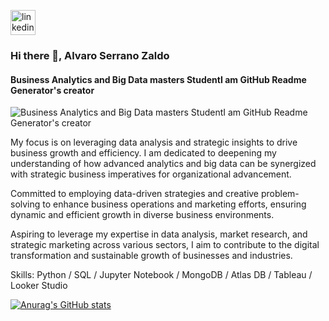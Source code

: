 [<img src='https://cdn.jsdelivr.net/npm/simple-icons@3.0.1/icons/linkedin.svg' alt='linkedin' height='40'>](https://www.linkedin.com/in/alvaroserranozaldo/)  

### Hi there 👋, Alvaro Serrano Zaldo
#### Business Analytics and Big Data masters StudentI am GitHub Readme Generator's creator
![Business Analytics and Big Data masters StudentI am GitHub Readme Generator's creator](https://www.canva.com/design/DAF9usvFgs8/hleCV_pSvuviV_IpQSGIEg/view?utm_content=DAF9usvFgs8&utm_campaign=designshare&utm_medium=link&utm_source=editor)

My focus is on leveraging data analysis and strategic insights to drive business growth and efficiency. I am dedicated to deepening my understanding of how advanced analytics and big data can be synergized with strategic business imperatives for organizational advancement.

Committed to employing data-driven strategies and creative problem-solving to enhance business operations and marketing efforts, ensuring dynamic and efficient growth in diverse business environments.

Aspiring to leverage my expertise in data analysis, market research, and strategic marketing across various sectors, I aim to contribute to the digital transformation and sustainable growth of businesses and industries.

Skills: Python / SQL / Jupyter Notebook / MongoDB / Atlas DB / Tableau / Looker Studio

[![Anurag's GitHub stats](https://github-readme-stats.vercel.app/api?username=alvaroserranozaldo)](https://github.com/anuraghazra/github-readme-stats)
